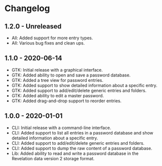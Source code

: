 # Changelog

## 1.2.0 - Unreleased

- All: Added support for more entry types.
- All: Various bug fixes and clean ups.

## 1.1.0 - 2020-06-14

- GTK: Initial release with a graphical interface.
- GTK: Added ability to open and save a password database.
- GTK: Added a tree view for password entries.
- GTK: Added support to show detailed information about a specific entry.
- GTK: Added support to add/edit/delete generic entries and folders.
- GTK: Added ability to edit a master password.
- GTK: Added drag-and-drop support to reorder entries.

## 1.0.0 - 2020-01-01

- CLI: Initial release with a command-line interface.
- CLI: Added support to list all entries in a password database and show
  detailed information about a specific entry.
- CLI: Added support to add/edit/delete generic entries and folders.
- CLI: Added support to dump the raw content of a password database.
- Lib: Added ability to read and write a password database in the Revelation
  data version 2 storage format.
